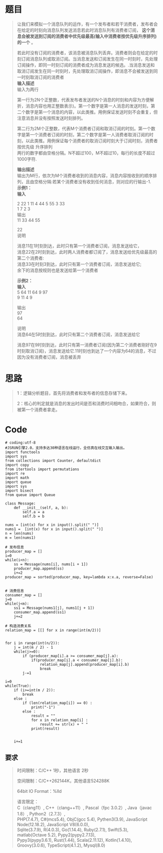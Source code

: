 # 题目

> 让我们来模拟一个消息队列的运作，有一个发布者和若干消费者，发布者会在给定的时刻向消息队列发送消息若此时消息队列有消费者订阅，
> **这个消息会被发送到订阅的消费者中优先级最高(输入中消费者按优先级升序排列)的一个** 。
>
>
> 若此时没有订阅的消费者，该消息被消息队列丢弃。消费者则会在给定的时刻订阅消息队列或取消订阅。当消息发送和订阅发生在同一时刻时，先处理订阅操作，即同一时刻订阅的消费者成为消息发送的候选。.当消息发送和取消订阅发生在同一时刻时，先处理取消订阅操作，即消息不会被发送到同一时刻取消订阅的消费者  
>  **输入描述**  
>  输入为两行  
>
> 第一行为2N个正整数，代表发布者发送的N个消息的时刻和内容为方便解折，消息内容也用正整数表示)。第一个数字是第一人消息的发送时刻，第二个数字是第一个消息的内容，以此类推。用例保证发送时刻不会重复，但注意消息并没有按照发送时刻排列。  
>
> 第二行为2M个正整数，代表M个消费者订阅和取消订阅的时刻。第一个数字是第一个消费者订阅的时刻，第二个数字是第一人消费者取消订阅的时刻，以此类推。用例保证每个消费者的取消订阅时刻大于订阅时刻，消费者按优先级
> 升序排列  
>  两行的数字都由空格分隔。N不超过100，M不超过10，每行的长度不超过1000字符.
>
> **输出描述**  
>  输出为M行，依次为M个消费者收到的消息内容，消息内容按收到的顺序排列，且由空格分隔:若某个消费者没有收到任何消息，则对应的行输出-1.  
>  **示例1：  
>  输入**
>
> 2 22 1 11 4 44 5 55 3 33  
>  1 7 2 3  
>  输出  
>  11 33 44 55
>
> 22  
>  说明
>
> 消息11在1时刻到达，此时只有第一个消费者订阅，消息发送给它，  
>  消息22在2时刻到达，此时两人消费者都订阅了，消息发送给优先级最高的第二个消费者:  
>  消息33在时刻3到达，此时只有第一个消费者订阅，消息发送给它;  
>  余下的消息按规则也是发送给第一个消费者
>
> **示例2：  
>  输入**  
>  5 64 11 64 9 97  
>  9 11 4 9
>
> 输出  
>  97  
>  64
>
> 说明  
>  消息64在5时刻到达，此时只有第二个消费者订阅，消息发送给它  
>
> 消息97在9时刻到达，此时只有第一消费者订阅(因为第二个消费者刚好在9时刻取消订阅)，消息发送给它.11时刻也到达了一个内容为64的消息，不过因为没有消费者订阅，消息被丢弃

# 思路

> 1：逻辑分析题目，首先将消费者和发布者的信息存储下来。
>
> 2：核心的判定就是消息的发出时间是否和消费时间相吻合，如果符合，则被第一个消费者拿走。

# Code

    
    
    # coding:utf-8
    #JSRUN引擎2.0，支持多达30种语言在线运行，全仿真在线交互输入输出。 
    import functools
    import sys
    from collections import Counter, defaultdict
    import copy
    from itertools import permutations
    import re
    import math
    import queue
    import sys
    import bisect
    from queue import Queue
    
    class Message:
        def __init__(self, a, b):
            self.a = a
            self.b = b
    
    nums = [int(x) for x in input().split(" ")]
    nums1 =  [int(x) for x in input().split(" ")]
    n = len(nums)
    m = len(nums1)
    
    # 发布信息
    producer_map = []
    i=0
    while(i<n):
        ss = Message(nums[i], nums[i + 1])
        producer_map.append(ss)
        i+=2
    producer_map = sorted(producer_map, key=lambda x:x.a, reverse=False)
    
    
    # 消费信息
    consumer_map = []
    j=0
    while(j<m):
        ss1 = Message(nums1[j], nums1[j + 1])
        consumer_map.append(ss1)
        j+=2
    
    # 构造消费关系
    relation_map = [[] for x in range(int(m/2))]
    
    
    for i in range(int(n/2)):
        j = int(m / 2) - 1
        while(j>=0):
            if (producer_map[i].a >= consumer_map[j].a):
                if(producer_map[i].a < consumer_map[j].b):
                    relation_map[j].append(producer_map[i].b)
                    break
            j-=1
    
    i=0
    while(True):
        if (i>=int(m / 2)):
            break
        else :
            if (len(relation_map[i]) == 0) :
                print("-1")
            else :
                result = ""
                for x in relation_map[i] :
                    result += str(x) + " "
                print(result)
            
        
        i+=1
    
    
    
    
    
    
    
    

## 要求

> 时间限制：C/C++ 1秒，其他语言 2秒
>
> 空间限制：C/C++262144K，其他语言524288K
>
> 64bit IO Format：%lld
>
> 语言限定：  
>  C（clang11）, C++（clang++11）, Pascal（fpc 3.0.2）, Java（javac 1.8）,
> Python2（2.7.3）,  
>  PHP(7.4.7), C#(mcs5.4), ObjC(gcc 5.4), Pythen3(3.9), JavaScript
> Node(12.18.2), JavaScript V8(6.0.0),  
>  Sqlite(3.7.9), R(4.0.3), Go(1.14.4), Ruby(2.7.1), Swift(5.3), matlab(Octave
> 5.2), Pypy2(pypy2.7.13),  
>  Pypy3(pypy3.6.1), Rust(1.44), Scala(2.11.12), Kotlin(1.4.10),
> Groovy(3.0.6), TypeScript(4.1.2), Mysql(8.0)

